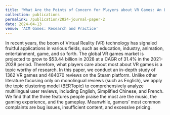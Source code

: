 ```yaml
---
title: "What Are the Points of Concern for Players about VR Games: An Empirical Study based on User Reviews in Different Languages"
collection: publications
permalink: /publication/2024-journal-paper-2
date: 2024-04-13
venue: 'ACM Games: Research and Practice'
---
```


In recent years, the boom of Virtual Reality (VR) technology has signaled fruitful applications in various fields, such as education, industry, animation, entertainment, game, and so forth. The global VR games market is projected to grow to $53.44 billion in 2028 at a CAGR of 31.4% in the 2021-2028 period. Therefore, what players care about most about VR games is a topic worthy of research. In this paper, we conduct an in-depth study of 1362 VR games and 484070 reviews on the Steam platform. Unlike other literature focusing only on monolingual reviews (such as English), we apply the topic clustering model (BERTopic) to comprehensively analyze multilingual user reviews, including English, Simplified Chinese, and French. We find that the three features people praise the most are the music, the gaming experience, and the gameplay. Meanwhile, gamers’ most common complaints are bug issues, insufficient content, and excessive pricing.



